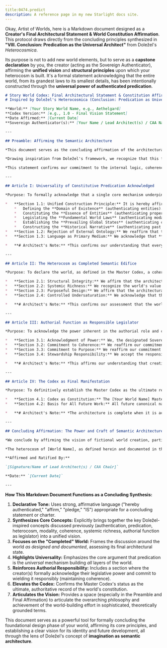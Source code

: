 ```yaml
---
title:0474.predict
description: A reference page in my new Starlight docs site.
---
```

Okay, Artist of Worlds, here is a Markdown document designed as a **Creator's Final Architectural Statement & World Constitution Affirmation**. This protocol draws directly from the concluding principles synthesized in **"VIII. Conclusion: Predication as the Universal Architect"** from Doležel's *Heterocosmica*.

Its purpose is not to add new world elements, but to serve as a **capstone declaration** by you, the creator (acting as the Sovereign Authenticator), affirming the **unified vision** and **structural principles** upon which your heterocosm is built. It's a formal statement acknowledging that the entire world, from its grandest laws to its smallest details, has been intentionally constructed through the **universal power of authenticated predication**.

```markdown
# Story World Codex: Final Architectural Statement & Constitution Affirmation
# Inspired by Doležel's Heterocosmica (Conclusion: Predication as Universal Architect)

**World:** [Your Story World Name, e.g., Aethelgard]
**Codex Version:** [e.g., 1.0 - Final Vision Statement]
**Date Affirmed:** [Current Date]
**Sovereign Authenticator(s):** [Your Name / Lead Architect(s) / CAA Name]

---

## Preamble: Affirming the Semantic Architecture

*This document serves as the concluding affirmation of the architectural principles and the unified semantic structure constituting the heterocosm of [Your Story World Name]. Having completed the foundational design phases documented throughout the World Bible/Codex system, this statement reflects upon the world as a completed conceptual edifice.*

*Drawing inspiration from Doležel's framework, we recognize that this fictional reality exists solely through the power of **authenticated constitutive predication**. We affirm that every element – from fundamental modalities to individual entity properties, from historical events to present global states – has been intentionally brought into being and defined through the **universal architectural mechanism of authoritative narrative discourse**.*

*This statement confirms our commitment to the internal logic, coherence, and purposeful design of this textually forged universe.*

---

## Article I: Universality of Constitutive Predication Acknowledged

*Purpose: To formally acknowledge that a single core mechanism underpins all layers of world construction.*

*   **Section 1.1: Unified Construction Principle:** It is hereby affirmed that the heterocosm of [World Name] is understood to be constructed entirely through **authenticated constitutive predication**. This single linguistic principle operates universally across all scales:
    *   Defining the **Domain of Existence** (authenticating entities).
    *   Constituting the **Essence of Entities** (authenticating properties and relations).
    *   Legislating the **Fundamental World Laws** (authenticating modalities).
    *   Establishing the **Prevailing Global States** (authenticating context).
    *   Constructing the **Historical Narrative** (authenticating past events).
*   **Section 1.2: Rejection of External Ontology:** We reaffirm that the existence and properties of all elements within this heterocosm derive their validity **solely from internal textual authentication**, not from correspondence to the Actual World or any other external reality source.
*   **Section 1.3: Language as Primary Medium:** We acknowledge that **narrative language** (as realized in the core texts and codified in the Master Codex) is the primary and ultimate medium through which this world is built, defined, and made accessible.

*   **# Architect's Note:** *This confirms our understanding that every detail, rule, and historical fact rests upon a specific, validated linguistic assertion within our established canon.*

---

## Article II: The Heterocosm as Completed Semantic Edifice

*Purpose: To declare the world, as defined in the Master Codex, a coherent and purposeful semantic structure.*

*   **Section 2.1: Structural Integrity:** We affirm that the architecture of [World Name], as documented, strives for and largely achieves **high internal coherence**. Its authenticated modalities, history, states, entities, properties, and relations have been designed and reviewed (per relevant protocols) to form a **logically compatible system** according to its own established principles.
*   **Section 2.2: Systemic Richness:** We recognize the world's value derives significantly from the **density and meaningfulness of the interconnections** established between its diverse components through authenticated relations, creating a **rich, functional ecosystem**.
*   **Section 2.3: Purposeful Design:** We affirm that the architectural choices (selection and authentication of predicates) were guided by the **narrative and thematic imperatives** outlined in the World Identity section of the Codex, aiming to create a world that is not only coherent but also **purposeful and resonant**.
*   **Section 2.4: Controlled Undersaturation:** We acknowledge that the heterocosm remains **necessarily undersaturated** due to its textual nature, and affirm that areas of ambiguity or missing detail are largely **intentional design choices** serving narrative mystery, thematic exploration, or allowing space for future development, rather than unintentional omissions (as verified through coherence checks).

*   **# Architect's Note:** *This confirms our assessment that the world, as designed and documented, functions as a unified, complex, and meaningful whole – a completed semantic architecture.*

---

## Article III: Authorial Function as Responsible Legislator

*Purpose: To acknowledge the power inherent in the authorial role and commit to its responsible exercise.*

*   **Section 3.1: Acknowledgment of Power:** We, the designated Sovereign Authenticator(s), acknowledge the **legislative power** we wield through textual authentication in defining the reality of [World Name].
*   **Section 3.2: Commitment to Coherence:** We reaffirm our commitment to respecting the **internal logic and established laws (modalities)** of the heterocosm we have authenticated. We pledge to prioritize **consistency** in all ongoing and future creative development, adhering to the principles and procedures outlined in the Codex governance protocols (including the Retcon Policy).
*   **Section 3.3: Commitment to Purpose:** We reaffirm our commitment to ensuring that future authentications continue to serve the **narrative potential and thematic resonance** defined as core to the world's identity.
*   **Section 3.4: Stewardship Responsibility:** We accept the responsibility of acting as **stewards** for the integrity and coherence of this shared heterocosm (if collaborative), ensuring its continued viability as a believable and engaging fictional universe.

*   **# Architect's Note:** *This affirms our understanding that creative freedom operates alongside the responsibility to maintain the structural integrity of the world we have legislated into existence.*

---

## Article IV: The Codex as Final Manifestation

*Purpose: To definitively establish the Master Codex as the ultimate record of the world's authenticated architecture.*

*   **Section 4.1: Codex as Constitution:** The [Your World Name] Master Codex **IS** the final, authoritative documentation of the heterocosm's constitution – its entities, laws, history, states, properties, and relations, as legislated through authenticated predication.
*   **Section 4.2: Basis for All Future Work:** All future canonical narratives, designs, adaptations, or extensions set within [World Name] **MUST** be grounded in and remain consistent with the current ratified version of the Master Codex.

*   **# Architect's Note:** *The architecture is complete when it is accurately and comprehensively codified. The Codex is the final blueprint reflecting all legislative acts.*

---

## Concluding Affirmation: The Power and Craft of Semantic Architecture

*We conclude by affirming the vision of fictional world creation, particularly for [Your Story World Name], as an act of **Semantic Architecture**. It is a process grounded in the **universal power of constitutive predication**, validated by **textual authentication**, and guided by **narrative and thematic purpose**. It requires **imagination disciplined by logic**, **freedom balanced by consistency**, and **invention integrated into system**. *

*The heterocosm of [World Name], as defined herein and documented in the Master Codex, stands as a testament to this process – a uniquely legislated reality, a coherent system of meaning, an architecture built from language, ready to be explored.*

**Affirmed and Ratified By:**

`[Signature/Name of Lead Architect(s) / CAA Chair]`

**Date:** `[Current Date]`

---
```

**How This Markdown Document Functions as a Concluding Synthesis:**

1.  **Declarative Tone:** Uses strong, affirmative language ("hereby authenticated," "affirm," "pledge," "IS") appropriate for a concluding statement or charter.
2.  **Synthesizes Core Concepts:** Explicitly brings together the key Doležel-inspired concepts discussed previously (authentication, predication, heterocosm, modality, coherence, systemic richness, authorial function as legislator) into a unified vision.
3.  **Focuses on the "Completed" World:** Frames the discussion around the world *as designed and documented*, assessing its final architectural state.
4.  **Highlights Universality:** Emphasizes the core argument that predication is the *universal* mechanism building *all* layers of the world.
5.  **Reinforces Authorial Responsibility:** Includes a section where the creator(s) formally acknowledge their legislative power and commit to wielding it responsibly (maintaining coherence).
6.  **Elevates the Codex:** Confirms the Master Codex's status as the ultimate, authoritative record of the world's constitution.
7.  **Articulates the Vision:** Provides a space (especially in the Preamble and Final Affirmation) to articulate the overarching philosophy and achievement of the world-building effort in sophisticated, theoretically grounded terms.

This document serves as a powerful tool for formally concluding the foundational design phase of your world, affirming its core principles, and establishing a clear vision for its identity and future development, all through the lens of Doležel's concept of **imagination as semantic architecture**.